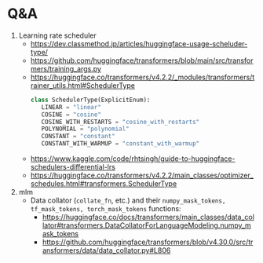 # Q&A
1. Learning rate scheduler
    - <https://dev.classmethod.jp/articles/huggingface-usage-scheluder-type/>
    - <https://github.com/huggingface/transformers/blob/main/src/transformers/training_args.py>
    - <https://huggingface.co/transformers/v4.2.2/_modules/transformers/trainer_utils.html#SchedulerType>
      ```python
      class SchedulerType(ExplicitEnum):
         LINEAR = "linear"
         COSINE = "cosine"
         COSINE_WITH_RESTARTS = "cosine_with_restarts"
         POLYNOMIAL = "polynomial"
         CONSTANT = "constant"
         CONSTANT_WITH_WARMUP = "constant_with_warmup"
      ```
    - <https://www.kaggle.com/code/rhtsingh/guide-to-huggingface-schedulers-differential-lrs>
    - <https://huggingface.co/transformers/v4.2.2/main_classes/optimizer_schedules.html#transformers.SchedulerType>
1. mlm
    - Data collator (`collate_fn`, etc.) and their `numpy_mask_tokens, tf_mask_tokens, torch_mask_tokens` functions:
        - <https://huggingface.co/docs/transformers/main_classes/data_collator#transformers.DataCollatorForLanguageModeling.numpy_mask_tokens>
        - <https://github.com/huggingface/transformers/blob/v4.30.0/src/transformers/data/data_collator.py#L806>
